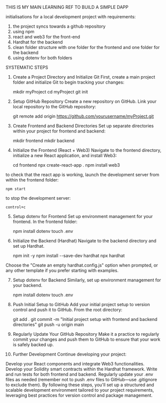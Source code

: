 THIS IS MY MAIN LEARNING REF TO BUILD A SIMPLE DAPP 

initialisations for a local development project with requirements:
1) the project syncs towards a github repository
2) using npm
3) react and web3 for the front-end
4) Hardhat for the backend
5) clean folder structure with one folder for the frontend and one folder for the backend
6) using dotenv for both folders

SYSTEMATIC STEPS
1. Create a Project Directory and Initialize Git
First, create a main project folder and initialize Git to begin tracking your changes:

    mkdir myProject
    cd myProject
    git init

2. Setup GitHub Repository
Create a new repository on GitHub. Link your local repository to the GitHub repository:

    git remote add origin https://github.com/yourusername/myProject.git

3. Create Frontend and Backend Directories
Set up separate directories within your project for frontend and backend:

    mkdir frontend
    mkdir backend

4. Initialize the Frontend (React + Web3)
Navigate to the frontend directory, initialize a new React application, and install Web3:

    cd frontend
    npx create-react-app .
    npm install web3

to check that the react app is working, launch the development server from within the frontend folder:

    npm start

to stop the development server:

    control+c

5. Setup dotenv for Frontend
Set up environment management for your frontend. In the frontend folder:

    npm install dotenv
    touch .env

6. Initialize the Backend (Hardhat)
Navigate to the backend directory and set up Hardhat.

    npm init -y
    npm install --save-dev hardhat
    npx hardhat

Choose the "Create an empty hardhat.config.js" option when prompted, or any other template if you prefer starting with examples.

7. Setup dotenv for Backend
Similarly, set up environment management for your backend.

    npm install dotenv
    touch .env

8. Push Initial Setup to GitHub
Add your initial project setup to version control and push it to GitHub. From the root directory:

    git add .
    git commit -m "Initial project setup with frontend and backend directories"
    git push -u origin main

10. Regularly Update Your GitHub Repository
Make it a practice to regularly commit your changes and push them to GitHub to ensure that your work is safely backed up.

11. Further Development
Continue developing your project:

Develop your React components and integrate Web3 functionalities.
Develop your Solidity smart contracts within the Hardhat framework.
Write and run tests for both frontend and backend.
Regularly update your .env files as needed (remember not to push .env files to GitHub—use .gitignore to exclude them).
By following these steps, you'll set up a structured and scalable development environment tailored to your project requirements, leveraging best practices for version control and package management.
